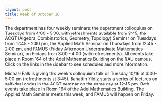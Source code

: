 ```yaml
---
layout: post
title: Week of October 16
---
```


The department has four weekly seminars: the department colloquium on Tuesdays from 4:00 - 5:00, with refreshments available from 3:45, the ACGT (Algebra, Combinatorics, Geometry, Topology) Seminar on Tuesdays from 12:45 - 2:00 pm, the Applied Math Seminar on Thursdays from 12:45 - 2:00 pm, and FAMUS (Friday Afternoon Undergraduate Mathematics Seminar), on Fridays from 3:00 - 4:00 (with refreshments). All events take place in Room 164 of the Adel Mathematics Building on the NAU campus. Click on the links in the sidebar to see schedules and more information.

Michael Falk is giving this week's colloquium talk on Tuesday 10/16 at 4:00-5:00 pm (refreshments at 3:45). Bahattin Yildiz starts a series of lectures on self-dual codes in the ACGT seminar on the same day at 12:45 pm. Both events take place in Room 164 of the Adel Mathematics Building. The Applied Math Seminar meets this week, and FAMUS will happen on Friday.  

